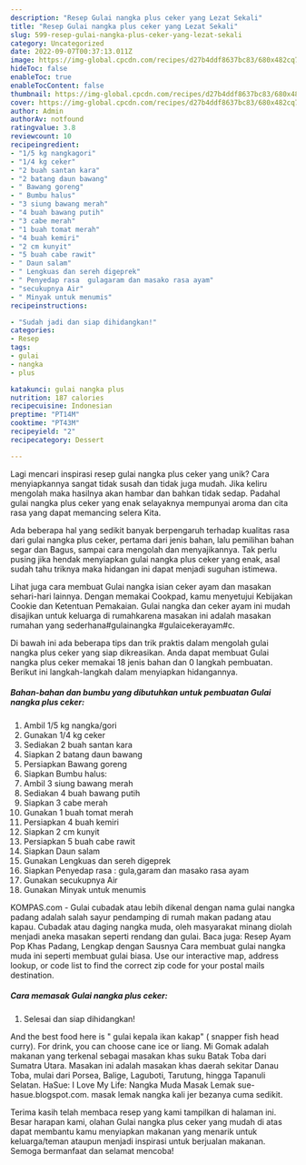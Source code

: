 ```yaml
---
description: "Resep Gulai nangka plus ceker yang Lezat Sekali"
title: "Resep Gulai nangka plus ceker yang Lezat Sekali"
slug: 599-resep-gulai-nangka-plus-ceker-yang-lezat-sekali
category: Uncategorized
date: 2022-09-07T00:37:13.011Z
image: https://img-global.cpcdn.com/recipes/d27b4ddf8637bc83/680x482cq70/gulai-nangka-plus-ceker-foto-resep-utama.jpg
hideToc: false
enableToc: true
enableTocContent: false
thumbnail: https://img-global.cpcdn.com/recipes/d27b4ddf8637bc83/680x482cq70/gulai-nangka-plus-ceker-foto-resep-utama.jpg
cover: https://img-global.cpcdn.com/recipes/d27b4ddf8637bc83/680x482cq70/gulai-nangka-plus-ceker-foto-resep-utama.jpg
author: Admin
authorAv: notfound
ratingvalue: 3.8
reviewcount: 10
recipeingredient:
- "1/5 kg nangkagori"
- "1/4 kg ceker"
- "2 buah santan kara"
- "2 batang daun bawang"
- " Bawang goreng"
- " Bumbu halus"
- "3 siung bawang merah"
- "4 buah bawang putih"
- "3 cabe merah"
- "1 buah tomat merah"
- "4 buah kemiri"
- "2 cm kunyit"
- "5 buah cabe rawit"
- " Daun salam"
- " Lengkuas dan sereh digeprek"
- " Penyedap rasa  gulagaram dan masako rasa ayam"
- "secukupnya Air"
- " Minyak untuk menumis"
recipeinstructions:

- "Sudah jadi dan siap dihidangkan!"
categories:
- Resep
tags:
- gulai
- nangka
- plus

katakunci: gulai nangka plus 
nutrition: 187 calories
recipecuisine: Indonesian
preptime: "PT14M"
cooktime: "PT43M"
recipeyield: "2"
recipecategory: Dessert

---
```





Lagi mencari inspirasi resep gulai nangka plus ceker yang unik? Cara menyiapkannya sangat tidak susah dan tidak juga mudah. Jika keliru mengolah maka hasilnya akan hambar dan bahkan tidak sedap. Padahal gulai nangka plus ceker yang enak selayaknya mempunyai aroma dan cita rasa yang dapat memancing selera Kita.





Ada beberapa hal yang sedikit banyak berpengaruh terhadap kualitas rasa dari gulai nangka plus ceker, pertama dari jenis bahan, lalu pemilihan bahan segar dan Bagus, sampai cara mengolah dan menyajikannya. Tak perlu pusing jika hendak menyiapkan gulai nangka plus ceker yang enak,      asal sudah tahu triknya maka hidangan ini dapat menjadi suguhan istimewa.














Lihat juga cara membuat Gulai nangka isian ceker ayam dan masakan sehari-hari lainnya. Dengan memakai Cookpad, kamu menyetujui Kebijakan Cookie dan Ketentuan Pemakaian. Gulai nangka dan ceker ayam ini mudah disajikan untuk keluarga di rumahkarena masakan ini adalah masakan rumahan yang sederhana#gulainangka #gulaicekerayam#c.






Di bawah ini ada beberapa tips dan trik praktis dalam mengolah gulai nangka plus ceker yang siap dikreasikan. Anda dapat membuat Gulai nangka plus ceker memakai 18 jenis bahan dan 0 langkah pembuatan. Berikut ini langkah-langkah dalam menyiapkan hidangannya.

<!--inarticleads1-->

##### Bahan-bahan dan bumbu yang dibutuhkan untuk pembuatan Gulai nangka plus ceker:

1. Ambil 1/5 kg nangka/gori
1. Gunakan 1/4 kg ceker
1. Sediakan 2 buah santan kara
1. Siapkan 2 batang daun bawang
1. Persiapkan  Bawang goreng
1. Siapkan  Bumbu halus:
1. Ambil 3 siung bawang merah
1. Sediakan 4 buah bawang putih
1. Siapkan 3 cabe merah
1. Gunakan 1 buah tomat merah
1. Persiapkan 4 buah kemiri
1. Siapkan 2 cm kunyit
1. Persiapkan 5 buah cabe rawit
1. Siapkan  Daun salam
1. Gunakan  Lengkuas dan sereh digeprek
1. Siapkan  Penyedap rasa : gula,garam dan masako rasa ayam
1. Gunakan secukupnya Air
1. Gunakan  Minyak untuk menumis


KOMPAS.com - Gulai cubadak atau lebih dikenal dengan nama gulai nangka padang adalah salah sayur pendamping di rumah makan padang atau kapau. Cubadak atau daging nangka muda, oleh masyarakat minang diolah menjadi aneka masakan seperti rendang dan gulai. Baca juga: Resep Ayam Pop Khas Padang, Lengkap dengan Sausnya Cara membuat gulai nangka muda ini seperti membuat gulai biasa. Use our interactive map, address lookup, or code list to find the correct zip code for your postal mails destination. 

<!--inarticleads2-->

##### Cara memasak Gulai nangka plus ceker:


1. Selesai dan siap dihidangkan!

And the best food here is &#34; gulai kepala ikan kakap&#34; ( snapper fish head curry). For drink, you can choose cane ice or liang. Mi Gomak adalah makanan yang terkenal sebagai masakan khas suku Batak Toba dari Sumatra Utara. Masakan ini adalah masakan khas daerah sekitar Danau Toba, mulai dari Porsea, Balige, Laguboti, Tarutung, hingga Tapanuli Selatan. HaSue: I Love My Life: Nangka Muda Masak Lemak sue-hasue.blogspot.com. masak lemak nangka kali jer bezanya cuma sedikit. 

Terima kasih telah membaca resep yang kami tampilkan di halaman ini. Besar harapan kami, olahan Gulai nangka plus ceker yang mudah di atas dapat membantu kamu menyiapkan makanan yang menarik untuk keluarga/teman ataupun menjadi inspirasi untuk berjualan makanan. Semoga bermanfaat dan selamat mencoba!
